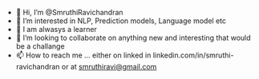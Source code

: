- 👋 Hi, I’m @SmruthiRavichandran
- 👀 I’m interested in NLP, Prediction models, Language model etc
- 🌱 I am alwasys a learner 
- 💞️ I’m looking to collaborate on anything new and interesting that would be a challange 
- 📫 How to reach me ...
either on linked in linkedin.com/in/smruthi-ravichandran
or at smruthiravi@gmail.com
<!---
SmruthiRavichandran/SmruthiRavichandran is a ✨ special ✨ repository because its `README.md` (this file) appears on your GitHub profile.
You can click the Preview link to take a look at your changes.
--->
